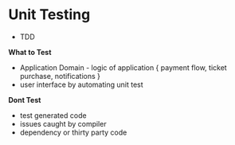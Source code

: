 # Unit Testing
* TDD

**What to Test**
* Application Domain - logic of application { payment flow, ticket purchase, notifications }
* user interface by automating unit test
  
**Dont Test**
* test generated code
* issues caught by compiler
* dependency or thirty party code
  
